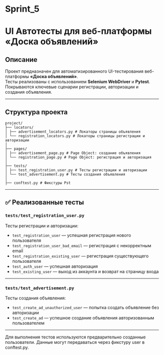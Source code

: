 # Sprint_5
# UI Автотесты для веб-платформы «Доска объявлений»

## Описание

Проект предназначен для автоматизированного UI-тестирования веб-платформы **«Доска объявлений»**.  
Тесты реализованы с использованием **Selenium WebDriver** и **Pytest**.  
Покрываются ключевые сценарии регистрации, авторизации и создания объявления.

---

## Структура проекта
```
project/
├── locators/
│ ├── advertisement_locators.py # Локаторы страницы объявления
│ └── registration_locators.py # Локаторы страницы регистрации и авторизации
│
├── pages/
│ ├── advertisement_page.py # Page Object: создание объявления
│ └── registration_page.py # Page Object: регистрация и авторизация
│
├── tests/
│ ├── test_registration_user.py # Тесты регистрации и авторизации
│ └── test_advertisement.py # Тесты создания объявления
│
├── conftest.py # Фикстуры Pst

```
---

## ✅ Реализованные тесты

### `tests/test_registration_user.py`  
Тесты регистрации и авторизации:
- `test_registration_user` — успешная регистрация нового пользователя  
- `test_registration_user_bad_email` — регистрация с некорректным email  
- `test_registration_existing_user` — регистрация существующего пользователя  
- `test_auth_user` — успешная авторизация  
- `test_existing_user` — выход из аккаунта и возврат на страницу входа  

---

### `tests/test_advertisement.py`  
Тесты создания объявления:
- `test_create_ad_unauthorized_user` — попытка создать объявление без авторизации  
- `test_create_ad` — успешное создание объявления авторизованным пользователем  

---

Для выполнения тестов используются предварительно созданные пользователи.
Данные могут передаваться через фикстуру user в conftest.py.
